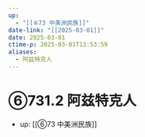 ```yaml
---
up:
  - "[[⑥73 中美洲民族]]"
date-link: "[[2025-03-01]]"
date: 2025-03-01
ctime-p: 2025-03-01T13:53:59
aliases:
  - 阿兹特克人
---
```


# ⑥731.2 阿兹特克人

- up: [[⑥73 中美洲民族]]
